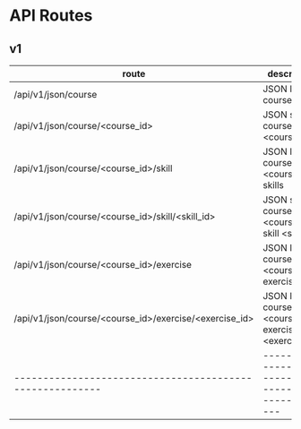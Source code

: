 # API Routes

## v1

| route                                                  | description                                         |
|--------------------------------------------------------|-----------------------------------------------------|
| /api/v1/json/course                                    | JSON list courses                                   |
| /api/v1/json/course/<course_id>                        | JSON show course <course_id>                        |
| /api/v1/json/course/<course_id>/skill                  | JSON list course <course_id> skills                 |
| /api/v1/json/course/<course_id>/skill/<skill_id>       | JSON show course <course_id> skill <skill_id>       |
| /api/v1/json/course/<course_id>/exercise               | JSON list course <course_id> exercises              |
| /api/v1/json/course/<course_id>/exercise/<exercise_id> | JSON list course <course_id> exercise <exercise_id> |
|--------------------------------------------------------|-----------------------------------------------------|
